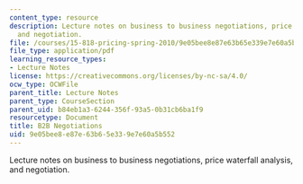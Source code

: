 ```yaml
---
content_type: resource
description: Lecture notes on business to business negotiations, price waterfall analysis,
  and negotiation.
file: /courses/15-818-pricing-spring-2010/9e05bee8e87e63b65e339e7e60a5b552_MIT15_818S10_supp01.pdf
file_type: application/pdf
learning_resource_types:
- Lecture Notes
license: https://creativecommons.org/licenses/by-nc-sa/4.0/
ocw_type: OCWFile
parent_title: Lecture Notes
parent_type: CourseSection
parent_uid: b84eb1a3-6244-356f-93a5-0b31cb6ba1f9
resourcetype: Document
title: B2B Negotiations
uid: 9e05bee8-e87e-63b6-5e33-9e7e60a5b552
---
```

Lecture notes on business to business negotiations, price waterfall analysis, and negotiation.